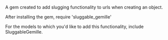 A gem created to add slugging functionality to urls when creating an object.

After installing the gem, require 'sluggable_gemille'

For the models to which you'd like to add this functionality, include SluggableGemille.